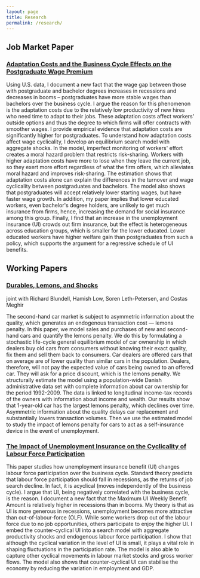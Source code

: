 ```yaml
---
layout: page
title: Research
permalink: /research/
---
```




## Job Market Paper

### [Adaptation Costs and the Business Cycle Effects on the Postgraduate Wage Premium](https://drive.google.com/file/d/0B-yAdp5D_qlrLS12SURsTjFJdEU/view?usp=sharing)

Using U.S. data, I document a new fact that the wage gap between those with postgraduate and bachelor degrees increases in recessions and decreases in booms – postgraduates have more stable wages than bachelors over the business cycle. I argue the reason for this phenomenon is the adaptation costs due to the relatively low productivity of new hires who need time to adapt to their jobs. These adaptation costs affect workers' outside options and thus the degree to which firms will offer contracts with smoother wages. I provide empirical evidence that adaptation costs are significantly higher for postgraduates. To understand how adaptation costs affect wage cyclicality, I develop an equilibrium search model with aggregate shocks. In the model, imperfect monitoring of workers' effort creates a moral hazard problem that restricts risk-sharing. Workers with higher adaptation costs have more to lose when they leave the current job, so they exert more effort regardless of what the firm offers, which alleviates moral hazard and improves risk-sharing. The estimation shows that adaptation costs alone can explain the differences in the turnover and wage cyclicality between postgraduates and bachelors. The model also shows that postgraduates will accept relatively lower starting wages, but have faster wage growth. In addition, my paper implies that lower educated workers, even bachelor's degree holders, are unlikely to get much insurance from firms, hence, increasing the demand for social insurance among this group. Finally, I find that an increase in the unemployment insurance (UI) crowds out firm insurance, but the effect is heterogeneous across education groups, which is smaller for the lower educated. Lower educated workers have higher welfare gain than postgraduates from such a policy, which supports the argument for a regressive schedule of UI benefits.

## Working Papers

### [Durables, Lemons, and Shocks](https://drive.google.com/file/d/0B-yAdp5D_qlrVndMVFg0SlU3dEk/view?usp=sharing)

joint with Richard Blundell, Hamish Low, Soren Leth-Petersen, and Costas Meghir

The second-hand car market is subject to asymmetric information about the quality, which generates an endogenous transaction cost — lemons penalty. In this paper, we model sales and purchases of new and second-hand cars and quantify the lemons penalty. We do this by formulating a stochastic life-cycle general equilibrium model of car ownership in which dealers buy old cars from consumers without knowing their exact quality, fix them and sell them back to consumers. Car dealers are offered cars that on average are of lower quality than similar cars in the population. Dealers, therefore, will not pay the expected value of cars being owned to an offered car. They will ask for a price discount, which is the lemons penalty. We structurally estimate the model using a population-wide Danish administrative data set with complete information about car ownership for the period 1992-2009. The data is linked to longitudinal income-tax records of the owners with information about income and wealth. Our results show that 1-year-old car has the largest lemons penalty, which declines over time. Asymmetric information about the quality delays car replacement and substantially lowers transaction volumes. Then we use the estimated model to study the impact of lemons penalty for cars to act as a self-insurance device in the event of unemployment.



### [The Impact of Unemployment Insurance on the Cyclicality of Labour Force Participation](https://drive.google.com/file/d/0B-yAdp5D_qlrdGc3Tl94VFB5WjA/view?usp=sharing)

This paper studies how unemployment insurance benefit (UI) changes labour force participation over the business cycle. Standard theory predicts that labour force participation should fall in recessions, as the returns of job search decline. In fact, it is acyclical (moves independently of the business cycle). I argue that UI, being negatively correlated with the business cycle, is the reason. I document a new fact that the Maximum UI Weekly Benefit Amount is relatively higher in recessions than in booms. My theory is that as UI is more generous in recessions, unemployment becomes more attractive than out-of-labour-force (OLF). While some workers drop out of the labour force due to no job opportunities, others participate to enjoy the higher UI. I embed the counter-cyclical UI into a search model with aggregate productivity shocks and endogenous labour force participation. I show that although the cyclical variation in the level of UI is small, it plays a vital role in shaping fluctuations in the participation rate. The model is also able to capture other cyclical movements in labour market stocks and gross worker flows. The model also shows that counter-cyclical UI can stabilise the economy by reducing the variation in employment and GDP.

